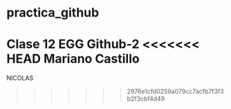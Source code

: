 # practica_github
Clase 12 EGG Github-2
<<<<<<< HEAD
Mariano Castillo
=======

NICOLAS
>>>>>>> 2976e1cfd0259a079cc7acfb7f3f3b2f3cbf4d49
